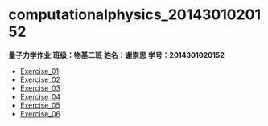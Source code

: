 # computationalphysics_2014301020152
**量子力学作业**
**班级：物基二班** **姓名：谢崇思** **学号：2014301020152**


 - [Exercise_01](https://github.com/Jones233/computationalphysics_2014301020152/blob/master/Exercise_01)
 - [Exercise_02](https://github.com/Jones233/computationalphysics_2014301020152/blob/master/Exercise_02)
 - [Exercise_03](https://github.com/Jones233/computationalphysics_2014301020152/blob/master/Exercise_03)
 - [Exercise_04](https://github.com/Jones233/computationalphysics_2014301020152/blob/master/Exercise_04)
 - [Exercise_05](https://github.com/Jones233/computationalphysics_2014301020152/blob/master/Exercise_05)
 - [Exercise_06](https://github.com/Jones233/computationalphysics_2014301020152/blob/master/Exercise_06)
